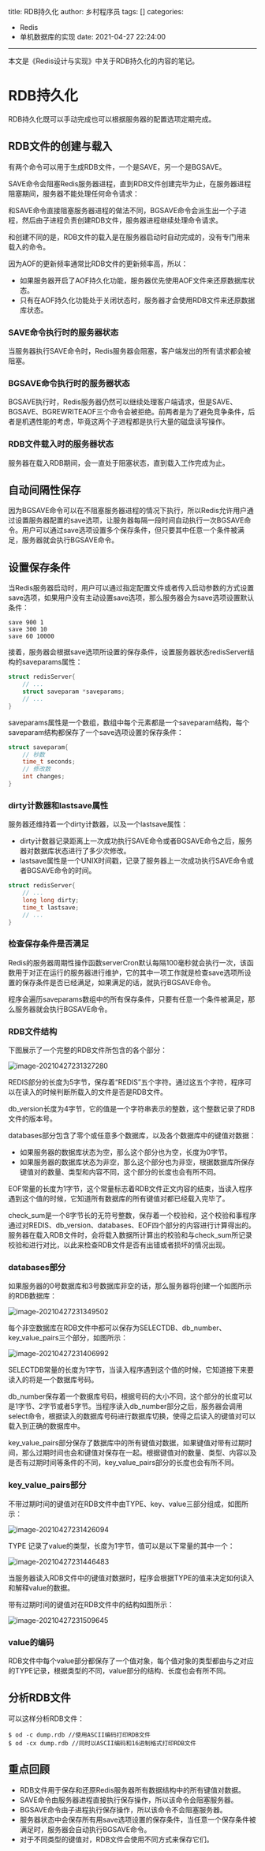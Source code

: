 title: RDB持久化
author: 乡村程序员
tags: []
categories:
  - Redis
  - 单机数据库的实现
date: 2021-04-27 22:24:00
---
本文是《Redis设计与实现》中关于RDB持久化的内容的笔记。
 <!-- more -->

# RDB持久化

RDB持久化既可以手动完成也可以根据服务器的配置选项定期完成。

## RDB文件的创建与载入

有两个命令可以用于生成RDB文件，一个是SAVE，另一个是BGSAVE。

SAVE命令会阻塞Redis服务器进程，直到RDB文件创建完毕为止，在服务器进程阻塞期间，服务器不能处理任何命令请求：

和SAVE命令直接阻塞服务器进程的做法不同，BGSAVE命令会派生出一个子进程，然后由子进程负责创建RDB文件，服务器进程继续处理命令请求。

和创建不同的是，RDB文件的载入是在服务器启动时自动完成的，没有专门用来载入的命令。

因为AOF的更新频率通常比RDB文件的更新频率高，所以：

- 如果服务器开启了AOF持久化功能，服务器优先使用AOF文件来还原数据库状态。
- 只有在AOF持久化功能处于关闭状态时，服务器才会使用RDB文件来还原数据库状态。

### SAVE命令执行时的服务器状态

当服务器执行SAVE命令时，Redis服务器会阻塞，客户端发出的所有请求都会被阻塞。

### BGSAVE命令执行时的服务器状态

BGSAVE执行时，Redis服务器仍然可以继续处理客户端请求，但是SAVE、BGSAVE、BGREWRITEAOF三个命令会被拒绝。前两者是为了避免竞争条件，后者是机遇性能的考虑，毕竟这两个子进程都是执行大量的磁盘读写操作。

### RDB文件载入时的服务器状态

服务器在载入RDB期间，会一直处于阻塞状态，直到载入工作完成为止。

## 自动间隔性保存

因为BGSAVE命令可以在不阻塞服务器进程的情况下执行，所以Redis允许用户通过设置服务器配置的save选项，让服务器每隔一段时间自动执行一次BGSAVE命令。用户可以通过save选项设置多个保存条件，但只要其中任意一个条件被满足，服务器就会执行BGSAVE命令。

## 设置保存条件

当Redis服务器启动时，用户可以通过指定配置文件或者传入启动参数的方式设置save选项，如果用户没有主动设置save选项，那么服务器会为save选项设置默认条件：

```
save 900 1
save 300 10
save 60 10000
```

接着，服务器会根据save选项所设置的保存条件，设置服务器状态redisServer结构的saveparams属性：

```c
struct redisServer{
	// ...
	struct saveparam *saveparams;
	// ...
}
```

saveparams属性是一个数组，数组中每个元素都是一个saveparam结构，每个saveparam结构都保存了一个save选项设置的保存条件：

```c
struct saveparam{
	// 秒数
	time_t seconds;
	// 修改数
	int changes;
}
```

### dirty计数器和lastsave属性

服务器还维持着一个dirty计数器，以及一个lastsave属性：

- dirty计数器记录距离上一次成功执行SAVE命令或者BGSAVE命令之后，服务器对数据库状态进行了多少次修改。
- lastsave属性是一个UNIX时间戳，记录了服务器上一次成功执行SAVE命令或者BGSAVE命令的时间。

```c
struct redisServer{
	// ...
	long long dirty;
	time_t lastsave;
	// ...
}
```

### 检查保存条件是否满足

Redis的服务器周期性操作函数serverCron默认每隔100毫秒就会执行一次，该函数用于对正在运行的服务器进行维护，它的其中一项工作就是检查save选项所设置的保存条件是否已经满足，如果满足的话，就执行BGSAVE命令。

程序会遍历saveparams数组中的所有保存条件，只要有任意一个条件被满足，那么服务器就会执行BGSAVE命令。

### RDB文件结构

下图展示了一个完整的RDB文件所包含的各个部分：

![image-20210427231327280](../images/RDB%E6%8C%81%E4%B9%85%E5%8C%96/image-20210427231327280.png)

REDIS部分的长度为5字节，保存着“REDIS”五个字符。通过这五个字符，程序可以在读入的时候判断所载入的文件是否是RDB文件。

db_version长度为4字节，它的值是一个字符串表示的整数，这个整数记录了RDB文件的版本号。

databases部分包含了零个或任意多个数据库，以及各个数据库中的键值对数据：

- 如果服务器的数据库状态为空，那么这个部分也为空，长度为0字节。
- 如果服务器的数据库状态为非空，那么这个部分也为非空，根据数据库所保存键值对的数量、类型和内容不同，这个部分的长度也会有所不同。

EOF常量的长度为1字节，这个常量标志着RDB文件正文内容的结束，当读入程序遇到这个值的时候，它知道所有数据库的所有键值对都已经载入完毕了。

check_sum是一个8字节长的无符号整数，保存着一个校验和，这个校验和事程序通过对REDIS、db_version、databases、EOF四个部分的内容进行计算得出的。服务器在载入RDB文件时，会将载入数据所计算出的校验和与check_sum所记录校验和进行对比，以此来检查RDB文件是否有出错或者损坏的情况出现。

### databases部分

如果服务器的0号数据库和3号数据库非空的话，那么服务器将创建一个如图所示的RDB数据库：

![image-20210427231349502](../images/RDB%E6%8C%81%E4%B9%85%E5%8C%96/image-20210427231349502.png)

每个非空数据库在RDB文件中都可以保存为SELECTDB、db_number、key_value_pairs三个部分，如图所示：

![image-20210427231406992](../images/RDB%E6%8C%81%E4%B9%85%E5%8C%96/image-20210427231406992.png)

SELECTDB常量的长度为1字节，当读入程序遇到这个值的时候，它知道接下来要读入的将是一个数据库号码。

db_number保存着一个数据库号码，根据号码的大小不同，这个部分的长度可以是1字节、2字节或者5字节。当程序读入db_number部分之后，服务器会调用select命令，根据读入的数据库号码进行数据库切换，使得之后读入的键值对可以载入到正确的数据库中。

key_value_pairs部分保存了数据库中的所有键值对数据，如果键值对带有过期时间，那么过期时间也会和键值对保存在一起。根据键值对的数量、类型、内容以及是否有过期时间等条件的不同，key_value_pairs部分的长度也会有所不同。

### key_value_pairs部分

不带过期时间的键值对在RDB文件中由TYPE、key、value三部分组成，如图所示：

![image-20210427231426094](../images/RDB%E6%8C%81%E4%B9%85%E5%8C%96/image-20210427231426094.png)

TYPE 记录了value的类型，长度为1字节，值可以是以下常量的其中一个：

![image-20210427231446483](../images/RDB%E6%8C%81%E4%B9%85%E5%8C%96/image-20210427231446483.png)

当服务器读入RDB文件中的键值对数据时，程序会根据TYPE的值来决定如何读入和解释value的数据。

带有过期时间的键值对在RDB文件中的结构如图所示：

![image-20210427231509645](../images/RDB%E6%8C%81%E4%B9%85%E5%8C%96/image-20210427231509645.png)

### value的编码

RDB文件中每个value部分都保存了一个值对象，每个值对象的类型都由与之对应的TYPE记录，根据类型的不同，value部分的结构、长度也会有所不同。

## 分析RDB文件

可以这样分析RDB文件：

```shell
$ od -c dump.rdb //使用ASCII编码打印RDB文件
$ od -cx dump.rdb //同时以ASCII编码和16进制格式打印RDB文件 
```

## 重点回顾

- RDB文件用于保存和还原Redis服务器所有数据结构中的所有键值对数据。
- SAVE命令由服务器进程直接执行保存操作，所以该命令会阻塞服务器。
- BGSAVE命令由子进程执行保存操作，所以该命令不会阻塞服务器。
- 服务器状态中会保存所有用save选项设置的保存条件，当任意一个保存条件被满足时，服务器会自动执行BGSAVE命令。
- 对于不同类型的键值对，RDB文件会使用不同方式来保存它们。